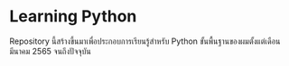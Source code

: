 # Learning Python
Repository นี้สร้างขี้นมาเพื่อประกอบการเรียนรู้สำหรับ Python ขั้นพื้นฐานของผมตั้งแต่เดือนมีนาคม 2565 จนถึงปัจจุบัน